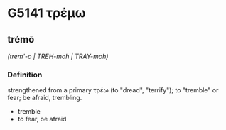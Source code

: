 # G5141 τρέμω

## trémō

_(trem'-o | TREH-moh | TRAY-moh)_

### Definition

strengthened from a primary τρέω (to "dread", "terrify"); to "tremble" or fear; be afraid, trembling.

- tremble
- to fear, be afraid

